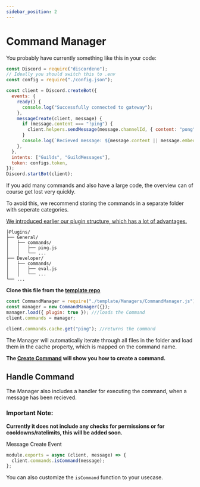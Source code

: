 ```yaml
---
sidebar_position: 2
---
```


# Command Manager

You probably have currently something like this in your code:

```js
const Discord = require("discordeno");
// Ideally you should switch this to .env
const config = require("./config.json");

const client = Discord.createBot({
  events: {
    ready() {
      console.log("Successfully connected to gateway");
    },
    messageCreate(client, message) {
      if (message.content === "!ping") {
        client.helpers.sendMessage(message.channelId, { content: "pong" });
      }
      console.log(`Recieved message: ${message.content || message.embeds}`);
    },
  },
  intents: ["Guilds", "GuildMessages"],
  token: configs.token,
});
Discord.startBot(client);
```

If you add many commands and also have a large code, the overview can of course get lost very quickly.

To avoid this, we recommend storing the commands in a separate folder with seperate categories.

[We introduced earlier our plugin structure, which has a lot of advantages.](../design.md)

```root
├Plugins/
├── General/
│   ├── commands/
│   │   ├── ping.js
│   │   └── ...
├── Developer/
│   ├── commands/
│   │   ├── eval.js
│   │   └── ...
└── ...
```

**Clone this file from the
[template repo](https://github.com/discordeno/discordeno/tree/main/template/nodejs/Managers/CommandManager.js)**

```js
const CommandManager = require("./template/Managers/CommandManager.js");
const manager = new CommandManager({});
manager.load({ plugin: true }); ///loads the Command
client.commands = manager;

client.commands.cache.get("ping"); //returns the command
```

The Manager will automatically iterate through all files in the folder and load them in the cache property, which is
mapped on the command name.

**The [Create Command](./create-command.md) will show you how to create a command.**

## Handle Command

The Manager also includes a handler for executing the command, when a message has been recieved.

### Important Note:

**Currently it does not include any checks for permissions or for cooldowns/ratelimits, this will be added soon.**

Message Create Event

```js
module.exports = async (client, message) => {
  client.commands.isCommand(message);
};
```

You can also customize the `isCommand` function to your usecase.
